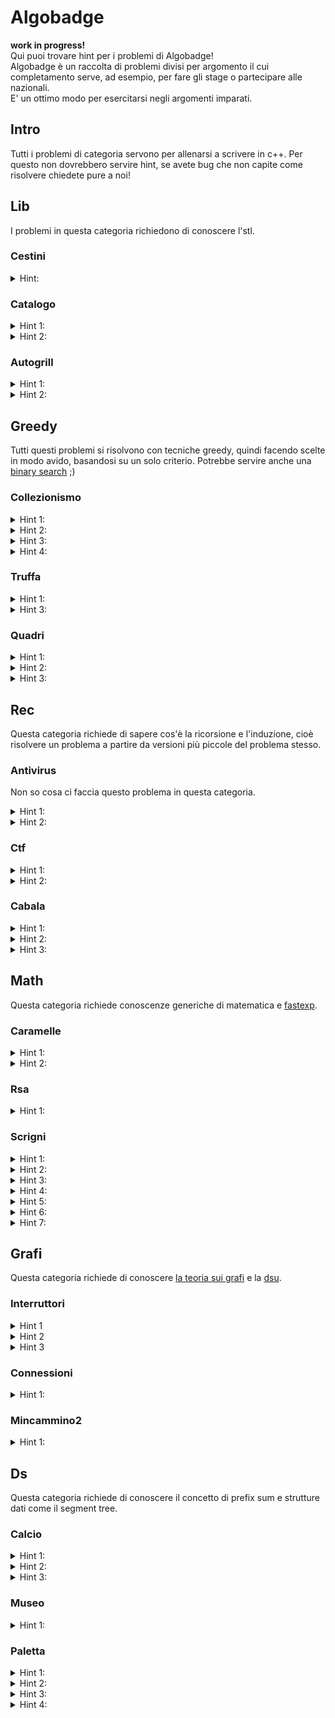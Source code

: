 # Algobadge
**work in progress!**   
Qui puoi trovare hint per i problemi di Algobadge!    
Algobadge è un raccolta di problemi divisi per argomento il cui completamento serve, ad esempio, per fare  gli stage o partecipare alle nazionali.    
E' un ottimo modo per esercitarsi negli argomenti imparati.

## Intro
Tutti i problemi di categoria servono per allenarsi a scrivere in c++.
Per questo non dovrebbero servire hint, se avete bug che non capite come risolvere chiedete pure a noi!

## Lib
I problemi in questa categoria richiedono di conoscere l'stl.
### Cestini
<details>
  <summary>Hint:</summary>

  Usa un vettore di vettori.
</details>

### Catalogo
<details>
  <summary>Hint 1:</summary>

  Vogliamo tenerci per ogni id il numero di libri con quell'id.
</details>

<details>
  <summary>Hint 2:</summary>

  Usa una map.
</details>

### Autogrill
<details>
  <summary>Hint 1:</summary>

  Vogliamo tenerci valori diversi tra loro e ci interessa vedere l'elemento più vicino ad un certo valore. Se solo ci fosse una struttura dati con una funzione simile....
</details>
<details>
  <summary>Hint 2:</summary>

  Usa un set con lower_bound (attento a come usare lower_bound).
</details>

## Greedy
Tutti questi problemi si risolvono con tecniche greedy, quindi facendo scelte in modo avido, basandosi su un solo criterio.
Potrebbe servire anche una [binary search](materiale/binary_search.md) ;)
### Collezionismo
<details>
  <summary>Hint 1:</summary>

  Intuitivamente come mettiamo i modellini sugli scaffali? Spoiler: in ordine crescente di C[i] (o decrescente).
</details>
<details>
  <summary>Hint 2:</summary>

  Se non ci fossero scaffali D sarebbe la somma delle differenze tra elementi consecutivi (se sono sortati).
</details>
<details>
  <summary>Hint 3:</summary>

  Aggiungendo uno scaffale come diminuisce la somma dei D[j]?
</details>
<details>
  <summary>Hint 4:</summary>

  Sorta le differenze tra elementi consecutivi.
</details>

### Truffa
<details>
  <summary>Hint 1:</summary>

  Il criterio greedy dovrebbe essere chiaro, semplicemente sorto V.
</details>
<details>
  <summary>Hint 3:</summary>

  Se la complessità non torna, evita ad esempio di ricalcolare la somma o risortare ogni volta.
</details>

### Quadri
<details>
  <summary>Hint 1:</summary>

  Calcolare B direttamente non è così facile.
  Però il fatto che ci chieda il B massimale e il fatto che i B che funzionano sono distribuiti in un modo ben preciso potrebbe darci un'idea.
</details>
<details>
  <summary>Hint 2:</summary>

  Binary search su B
</details>
<details>
  <summary>Hint 3:</summary>

  Come facciamo a controllare che un certo B funzioni? Spoiler: sliding window
</details>


## Rec
Questa categoria richiede di sapere cos'è la ricorsione e l'induzione, cioè risolvere un problema a partire da versioni più piccole del problema stesso.
### Antivirus
Non so cosa ci faccia questo problema in questa categoria.
<details>
  <summary>Hint 1:</summary>
  
  Le lunghezze delle stringhe sono tutte molto piccole, e abbiamo tanto tempo perché è un problema terry quindi possiamo sostanzialmente fare qualsiasi cosa.
</details>
<details>
  <summary>Hint 2:</summary>
  
  Potrebbe essere utile usare sapere che esiste [```stringa.substr(inizio, lunghezza)```](https://en.cppreference.com/w/cpp/string/basic_string/substr) che ritorna una sottostringa e [```stringa.find(sottostringa)```](https://en.cppreference.com/w/cpp/string/basic_string/find) che trova l'indice in cui si trova una sottostringa all'interno di una stringa (se non c'è ritorna -1).
</details>

### Ctf
<details>
  <summary>Hint 1:</summary>

  Prova a fare casi piccoli e trovare una formula.
</details>
<details>
  <summary>Hint 2:</summary>

  [https://en.wikipedia.org/wiki/Josephus_problem](https://en.wikipedia.org/wiki/Josephus_problem)
</details>

### Cabala
<details>
  <summary>Hint 1:</summary>
  
  N è molto piccolo.
</details>
<details>
  <summary>Hint 2:</summary>
  
  Posso semplicemente controllare tutti i numeri dell cabala e trovare quello con il massimo resto modulo M.
</details>
<details>
  <summary>Hint 3:</summary>
  
  Per farlo usiamo il backtracking tenendoci il numero che abbiamo fino ad adesso e procedere per ricorsione aggiungendo 3, 6 o 9 controllando che sia diversa dalla scorsa cifra.
</details>

## Math
Questa categoria richiede conoscenze generiche di matematica e [fastexp](materiale/fastexp.md).
### Caramelle
<details>
  <summary>Hint 1:</summary>
  
La risposta è semplicemente l'mcm dei V[i].
</details>
<details>
  <summary>Hint 2:</summary>
  
  Si può calcolare l'mcm sapendo che mcm(a, b)\*mcd(a, b) = a\*b. Per calcolare l'mcd si può scrivere [l'algoritmo di euclide](https://cp-algorithms.com/algebra/euclid-algorithm.html) o usare [```gcd(a, b)```](https://en.cppreference.com/w/cpp/numeric/gcd).
</details>

### Rsa 
<details>
  <summary>Hint 1:</summary>
 
  Il problema chiede sostanzialmente di calcolare velocemente delle potenze, e questo si può fare con [fastexp](materiale/fastexp.md)
</details>

### Scrigni
<details>
  <summary>Hint 1:</summary>

  Fai conti o fai casi piccoli e viene una formula chiusa. Se non sai come leggi i prossimi hint.
</details>
<details>
  <summary>Hint 2:</summary>

  Se ci sono $k$ scrigni tra cui scegliere qual'è la probabilità di beccare subito quello giusto?  
</details>
<details>
  <summary>Hint 3:</summary>

  In media quante scosse prendo per indovinare il prossimo scrigno se ne ho già indovinati $n-k$?
</details>
<details>
  <summary>Hint 4:</summary>

  Se non sei riuscito a fare il calcolo dell'hint prima, prova a sommare per ogni $0 \leq i\leq k-1$ la probabilità di ricevere $i$ scosse per $i$.     
</details>
<details>
  <summary>Hint 5:</summary>

  Dovrebbe venire qualcosa del genere: $\frac{1}{k}\cdot 0 + \frac{k-1}{k}\frac{1}{k-1}\cdot 1 + \frac{k-1}{k}\frac{k-2}{k-1}\frac{1}{k-2}\cdot 2 \dots = \frac{0}{k} + \frac{1}{k} + \frac{2}{k} \dots$
</details>
<details>
  <summary>Hint 6:</summary>

  Adesso se chiamiamo $f_k$ il numero medio di scosse avendo indovinato $n-k$ scrigni la risposta al problema sarà: $f_n + f_{n-1} + \dots + f_1$
</details>
<details>
  <summary>Hint 7:</summary>

  Se non ti è chiaro come trasformare tutto questo in un'unica formula chiusa ricordati che la somma dei numeri da 1 a $n$ è $\frac{n(n+1)}{2}$.
</details>

## Grafi
Questa categoria richiede di conoscere [la teoria sui grafi](materiale/grafi.md) e la [dsu](https://cp-algorithms.com/data_structures/disjoint_set_union.html).
### Interruttori
<details>
<summary>Hint 1</summary>

Per riuscire a spegnere tutte le lampadine è necessario arrivare a un interruttore di tipo 1, quindi...
</details>

<details>
<summary>Hint 2</summary>

...quindi vogliamo trovare il nodo che massimizza il minimo delle distanze da un interruttore di tipo 1.
</details>

<details>
<summary>Hint 3</summary>

Visto che il grafo non è pesato basta fare una BFS a più sorgenti partendo dalle lampadine spente dagli interruttori di tipo 1 e vedere la lampadina con distanza maggiore. (per fare una bfs a più sorgenti basta aggiungere alla queue tutti i nodi da cui vogliamo partire e eseguire il classico algoritmo)
</details>

### Connessioni
<details>
  <summary>Hint 1:</summary>

   Implementa una [dsu](https://cp-algorithms.com/data_structures/disjoint_set_union.html)
</details>

### Mincammino2
<details>
  <summary>Hint 1:</summary>

  Implementa [dijkstra](materiale/grafi.md#dijkstra)
</details>


## Ds
Questa categoria richiede di conoscere il concetto di prefix sum e strutture dati come il segment tree.

### Calcio
<details>
  <summary>Hint 1:</summary>

  Posso provare tutti i possibili campi da calcio.
</details>
<details>
  <summary>Hint 2:</summary>

  ISe solo potessi generalizzare la prefix sum a più dimensioni...
</details>
<details>
  <summary>Hint 3:</summary>

  Usa una [prefix sum 2d](https://usaco.guide/silver/more-prefix-sums?lang=cpp#2d-prefix-sums).
</details>

### Museo
<details>
  <summary>Hint 1:</summary>

  Implementa un segment tree.
</details>

### Paletta
<details>
  <summary>Hint 1:</summary>

  Come faccio a controllare se posso sortare una data lista?
</details>
<details>
  <summary>Hint 2:</summary>

  Forse la parità degli indici si comporta in modo interessante...
</details>
<details>
  <summary>Hint 3:</summary>

  Come faccio a contare il numero di passaggi richiesti?
</details>
<details>
  <summary>Hint 4:</summary>

  Il problema si riconduce a contare il numero di inversioni in un array. Posso farlo con un segment tree?
</details>